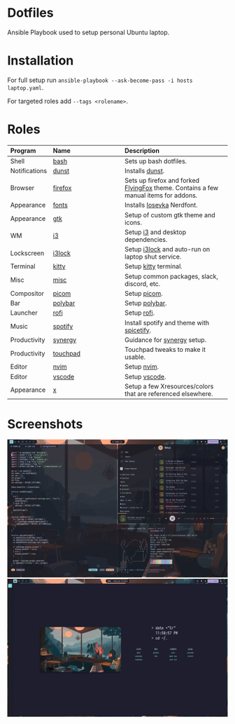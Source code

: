 Dotfiles
========

Ansible Playbook used to setup personal Ubuntu laptop.

Installation
============

For full setup run `ansible-playbook --ask-become-pass -i hosts laptop.yaml`.

For targeted roles add `--tags <rolename>`.

Roles
=====

<table>
  <thead>
    <tr>
      <th align="left">Program</th>
      <th align="left" width="150">Name</th>
      <th align="left">Description</th>
    </tr>
  </thead>
  <tbody>
    <tr>
      <td>Shell</td>
      <td><a href="roles/bash">bash</a></td>
      <td>Sets up bash dotfiles.</td>
    </tr>
    <tr>
      <td>Notifications</td>
      <td><a href="roles/dunst">dunst</a></td>
      <td>Installs <a href="https://github.com/dunst-project/dunst">dunst</a>.</td>
    </tr>
    <tr>
      <td>Browser</td>
      <td><a href="roles/firefox">firefox</a></td>
      <td>Sets up firefox and forked <a href="https://github.com/Lixxia/FlyingFox">FlyingFox</a> theme. Contains a few manual items for addons.</td>
    </tr>
    <tr>
      <td>Appearance</td>
      <td><a href="roles/fonts">fonts</a></td>
      <td>Installs <a href="https://typeof.net/Iosevka/">Iosevka</a> Nerdfont.</td>
    </tr>
    <tr>
      <td>Appearance</td>
      <td><a href="roles/gtk">gtk</a></td>
      <td>Setup of custom gtk theme and icons.</td>
    </tr>
    <tr>
      <td>WM</td>
      <td><a href="roles/i3">i3</a></td>
      <td>Setup <a href="https://github.com/Airblader/i3">i3</a> and desktop dependencies.</td>
    </tr>
    <tr>
      <td>Lockscreen</td>
      <td><a href="roles/i3lock">i3lock</a></td>
      <td>Setup <a href="https://github.com/Lixxia/i3lock/">i3lock</a> and auto-run on laptop shut service.</td>
    </tr>
    <tr>
      <td>Terminal</td>
      <td><a href="roles/kitty">kitty</a></td>
      <td>Setup <a href="https://sw.kovidgoyal.net/kitty/index.html">kitty</a> terminal.</td>
    </tr>
    <tr>
      <td>Misc</td>
      <td><a href="roles/misc">misc</a></td>
      <td>Setup common packages, slack, discord, etc.</td>
    </tr>
    <tr>
      <td>Compositor</td>
      <td><a href="roles/picom">picom</a></td>
      <td>Setup <a href="https://github.com/sdhand/picom">picom</a>.</td>
    </tr>
    <tr>
      <td>Bar</td>
      <td><a href="roles/polybar">polybar</a></td>
      <td>Setup <a href="https://github.com/polybar/polybar">polybar</a>.</td>
    </tr>
    <tr>
      <td>Launcher</td>
      <td><a href="roles/rofi">rofi</a></td>
      <td>Setup <a href="https://github.com/davatorium/rofi">rofi</a>.</td>
    </tr>
    <tr>
      <td>Music</td>
      <td><a href="roles/spotify">spotify</a></td>
      <td>Install spotify and theme with <a href="https://github.com/khanhas/spicetify-cli">spicetify</a>.</td>
    </tr>
    <tr>
      <td>Productivity</td>
      <td><a href="roles/synergy">synergy</a></td>
      <td>Guidance for <a href="https://symless.com/synergy">synergy</a> setup.</td>
    </tr>
    <tr>
      <td>Productivity</td>
      <td><a href="roles/touchpad">touchpad</a></td>
      <td>Touchpad tweaks to make it usable.</td>
    </tr>
    <tr>
      <td>Editor</td>
      <td><a href="roles/nvim">nvim</a></td>
      <td>Setup <a href="https://neovim.io/">nvim</a>.</td>
    </tr>
    <tr>
      <td>Editor</td>
      <td><a href="roles/vscode">vscode</a></td>
      <td>Setup <a href="https://code.visualstudio.com/">vscode</a>.</td>
    </tr>
    <tr>
      <td>Appearance</td>
      <td><a href="roles/x">x</a></td>
      <td>Setup a few Xresources/colors that are referenced elsewhere.</td>
    </tr>
  </tbody>
</table>

Screenshots
===========

![img](/screenshots/desktop.png?raw=true)
![img](/screenshots/firefox.png?raw=true)
